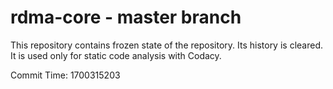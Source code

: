 # rdma-core - master branch

This repository contains frozen state of the repository.
Its history is cleared. It is used only for static code
analysis with Codacy.

Commit Time: 1700315203